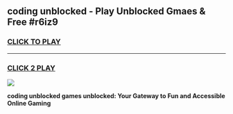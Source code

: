 
## coding unblocked - Play Unblocked Gmaes & Free #r6iz9
<h3>
<a href="https://news.freeplayer.one?title=coding_unblocked&ref=27F">CLICK TO PLAY</a></h3>
<hr>

<h3>
<a href="https://news.freeplayer.one?title=coding_unblocked&ref=27F">CLICK 2 PLAY</a>
  
</h3>

<a href="https://news.freeplayer.one?title=coding_unblocked&ref=27F/"><img src="https://clearcache.store/games.png"></a>


**coding unblocked games unblocked: Your Gateway to Fun and Accessible Online Gaming**
